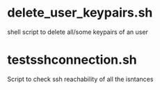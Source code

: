  delete_user_keypairs.sh 
 ======================== 
 shell script to delete all/some keypairs of an user

 testsshconnection.sh
 ====================
 Script to check ssh reachability of all the isntances

